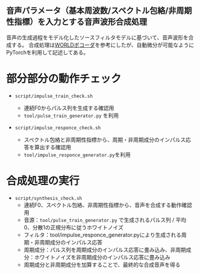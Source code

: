 ## 音声パラメータ（基本周波数/スペクトル包絡/非周期性指標）を入力とする音声波形合成処理
音声の生成過程をモデル化したソースフィルタモデルに基づいて、音声波形を合成する。
合成処理は[WORLDボコーダ](https://github.com/mmorise/World)を参考にしたが、自動微分が可能なようにPyTorchを利用して記述してある。

# 部分部分の動作チェック
* `script/impulse_train_check.sh`
  * 連続F0からパルス列を生成する確認用
  * `tool/pulse_train_generator.py` を利用

* `script/impulse_responce_check.sh`
  * スペクトル包絡と非周期性指標から、周期・非周期成分のインパルス応答を算出する確認用
  * `tool/impulse_responce_generator.py`を利用

# 合成処理の実行
* `script/synthesis_check.sh`
  * 連続F0、スペクトル包絡、非周期性指標から、音声を合成する動作確認用
  * 音源：`tool/pulse_train_generator.py` で生成されるパルス列 / 平均0、分散1の正規分布に従うホワイトノイズ
  * フィルタ：tool/impulse_responce_generator.pyにより生成される周期・非周期成分のインパルス応答
  * 周期成分：パルス列を周期成分のインパルス応答に畳み込み、非周期成分：ホワイトノイズを非周期成分のインパルス応答に畳み込み
  * 周期成分と非周期成分を加算することで、最終的な合成音声を得る
